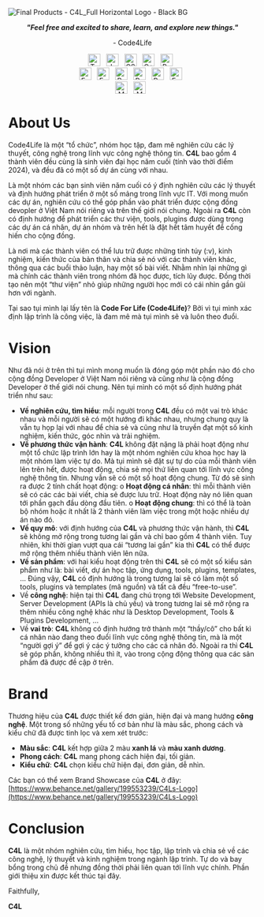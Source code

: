 ![Final Products - C4L_Full Horizontal Logo  - Black BG](https://github.com/Code4life-Labs/.github/assets/86825061/8e2b1dec-ebc2-4b3c-a864-86b9f8947191)

<div>
  <p align="center">
    <strong><em>"Feel free and excited to share, learn, and explore new things."</em></strong>
    <p align="center">- Code4Life</p>
  </p>
</div>

<div align="center">
  <span><img src="https://img.shields.io/badge/TypeScript-007ACC?style=for-the-badge&logo=typescript&logoColor=white" title="Typescript" height="25" /></span>
  &nbsp;
  <span><img src="https://img.shields.io/badge/JavaScript-323330?style=for-the-badge&logo=javascript&logoColor=F7DF1E" alt="Javascript logo" title="Javascript" height="25" /></span>
  &nbsp;
  <span><img src="https://img.shields.io/badge/C%23-239120?style=for-the-badge&logo=csharp&logoColor=white" alt="CSharp logo" title="CSharp" height="25" /></span>
  &nbsp;
  <span><img src="https://img.shields.io/badge/C%2B%2B-00599C?style=for-the-badge&logo=c%2B%2B&logoColor=white" alt="C++ logo" title="C++" height="25" /></span>
  &nbsp;
  <span><img src="https://img.shields.io/badge/Rust-F46623?style=for-the-badge&logo=rust&logoColor=white" alt="Rust logo" title="Rust" height="25" /></span>
  &nbsp;
</div>
<div align="center">
  <span><img src="https://img.shields.io/badge/Node%20js-339933?style=for-the-badge&logo=nodedotjs&logoColor=white" alt="Express logo" title="Express" height="25" /></span>
  &nbsp;
  <span><img src="https://img.shields.io/badge/Express%20js-000000?style=for-the-badge&logo=express&logoColor=white" alt="Express logo" title="Express" height="25" /></span>
  &nbsp;
  <span><img src="https://img.shields.io/badge/React-20232A?style=for-the-badge&logo=react&logoColor=61DAFB" alt="React logo" title="React" height="25" /></span>
  &nbsp;
  <span><img src="https://img.shields.io/badge/React_Native-20232A?style=for-the-badge&logo=react&logoColor=61DAFB" alt="React Native logo" title="React Native" height="25" /></span>
  &nbsp;
  <span><img src="https://img.shields.io/badge/Redux-593D88?style=for-the-badge&logo=redux&logoColor=white" alt="React logo" title="React" height="25" /></span>
  &nbsp;
  <span><img src="https://img.shields.io/badge/Socket.io-010101?&style=for-the-badge&logo=Socket.io&logoColor=white" alt="Express logo" title="Express" height="25" /></span>
  &nbsp;
</div>
<div align="center">
  <span><img src="https://img.shields.io/badge/MongoDB-4EA94B?style=for-the-badge&logo=mongodb&logoColor=white" alt="MongoDB logo" title="MongoDB" height="25" /></span>
  &nbsp;
  <span><img src="https://img.shields.io/badge/Microsoft%20SQL%20Server-CC2927?style=for-the-badge&logo=microsoft%20sql%20server&logoColor=white" alt="MS SQL Server logo" title="MS SQL Server" height="25" /></span>
  &nbsp;
</div>

# About Us
Code4Life là một “tổ chức”, nhóm học tập, đam mê nghiên cứu các lý thuyết, công nghệ trong lĩnh vực công nghệ thông tin. __C4L__ bao gồm 4 thành viên đều cùng là sinh viên đại học năm cuối (tính vào thời điểm 2024), và đều đã có một số dự án cùng với nhau.

Là một nhóm các bạn sinh viên năm cuối có ý định nghiên cứu các lý thuyết và định hướng phát triển ở một số mảng trong lĩnh vực IT. Với mong muốn các dự án, nghiên cứu có thể góp phần vào phát triển được cộng đồng devopler ở Việt Nam nói riêng và trên thế giới nói chung. Ngoài ra __C4L__ còn có định hướng để phát triển các thư viện, tools, plugins được dùng trong các dự án cá nhân, dự án nhóm và trên hết là đặt hết tâm huyết để cống hiến cho cộng đồng.

Là nơi mà các thành viên có thể lưu trữ được những tinh túy (:v), kinh nghiệm, kiến thức của bản thân và chia sẻ nó với các thành viên khác, thông qua các buổi thảo luận, hay một số bài viết. Nhằm nhìn lại những gì mà chính các thành viên trong nhóm đã học được, tích lũy được. Đồng thời tạo nên một “thư viện” nhỏ giúp những người học mới có cái nhìn gần gũi hơn với ngành.

Tại sao tụi mình lại lấy tên là __Code For Life (Code4Life)__? Bởi vì tụi mình xác định lập trình là công việc, là đam mê mà tụi mình sẽ và luôn theo đuổi.

# Vision
Như đã nói ở trên thì tụi mình mong muốn là đóng góp một phần nào đó cho cộng đồng Developer ở Việt Nam nói riêng và cũng như là cộng đồng Developer ở thế giới nói chung. Nên tụi mình có một số định hướng phát triển như sau:
  -	__Về nghiên cứu, tìm hiểu__: mỗi người trong __C4L__ đều có một vai trò khác nhau và mỗi người sẽ có một hướng đi khác nhau, nhưng chung quy là vẫn tụ họp lại với nhau để chia sẻ và cũng như là truyền đạt một số kinh nghiệm, kiến thức, góc nhìn và trải nghiệm.
  -	__Về phương thức vận hành__: __C4L__ không đặt nặng là phải hoạt động như một tổ chức lập trình lớn hay là một nhóm nghiên cứu khoa học hay là một nhóm làm việc tự do. Mà tụi mình sẽ đặt sự tự do của mỗi thành viên lên trên hết, được hoạt động, chia sẻ mọi thứ liên quan tới lĩnh vực công nghệ thông tin. Nhưng vẫn sẽ có một số hoạt động chung. Từ đó sẽ sinh ra được 2 tính chất hoạt động:
    o	__Hoạt động cá nhân__: thì mỗi thành viên sẽ có các các bài viết, chia sẻ được lưu trữ. Hoạt động này nó liên quan tới phần gạch đầu dòng đầu tiên.
    o	__Hoạt động chung__: thì có thể là toàn bộ nhóm hoặc ít nhất là 2 thành viên làm việc trong một hoặc nhiều dự án nào đó.
  -	__Về quy mô__: với định hướng của __C4L__ và phương thức vận hành, thì __C4L__ sẽ không mở rộng trong tương lai gần và chỉ bao gồm 4 thành viên. Tuy nhiên, khi thời gian vượt qua cái “tương lai gần” kia thì __C4L__ có thể được mở rộng thêm nhiều thành viên lên nữa.
  -	__Về sản phẩm__: với hai kiểu hoạt động trên thì __C4L__ sẽ có một số kiểu sản phẩm như là: bài viết, dự án học tập, ứng dụng, tools, plugins, templates, … Đúng vậy, __C4L__ có định hướng là trong tương lai sẽ có làm một số tools, plugins và templates (mã nguồn) và tất cả đều “free-to-use”.
  -	Về __công nghệ__: hiện tại thì __C4L__ đang chú trọng tới Website Development, Server Development (APIs là chủ yếu) và trong tương lai sẽ mở rộng ra thêm nhiều công nghệ khác như là Desktop Development, Tools & Plugins Development, …
  -	Về __vai trò__: __C4L__ không có định hướng trở thành một “thầy/cô” cho bất kì cá nhân nào đang theo đuổi lĩnh vực công nghệ thông tin, mà là một “người gợi ý” để gợi ý các ý tưởng cho các cá nhân đó. Ngoài ra thì __C4L__ sẽ góp phần, không nhiều thì ít, vào trong cộng động thông qua các sản phẩm đã được đề cập ở trên.

# Brand
Thương hiệu của __C4L__ được thiết kế đơn giản, hiện đại và mang hướng __công nghệ__. Một trong số những yếu tố cơ bản như là màu sắc, phong cách và kiểu chữ đã được tinh lọc và xem xét trước:
  - __Màu sắc__: __C4L__ kết hợp giữa 2 màu __xanh lá__ và __màu xanh dương__.
  - __Phong cách__: __C4L__ mang phong cách hiện đại, tối giản.
  - __Kiểu chữ__: __C4L__ chọn kiểu chữ hiện đại, đơn giản, dễ nhìn.

Các bạn có thể xem Brand Showcase của __C4L__ ở đây: [https://www.behance.net/gallery/199553239/C4Ls-Logo](https://www.behance.net/gallery/199553239/C4Ls-Logo)

# Conclusion
__C4L__ là một nhóm nghiên cứu, tìm hiểu, học tập, lập trình và chia sẻ về các công nghệ, lý thuyết và kinh nghiệm trong ngành lập trình. Tự do và bay bổng trong chủ đề nhưng đồng thời phải liên quan tới lĩnh vực chính. Phần giới thiệu xin được kết thúc tại đây.

Faithfully,

__C4L__
